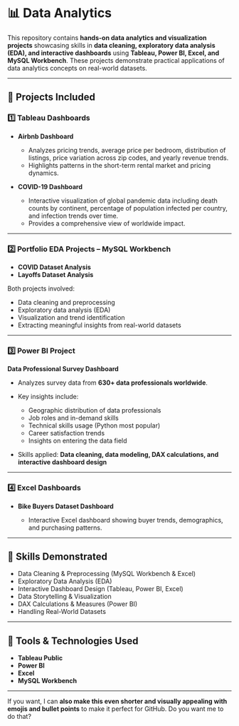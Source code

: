 # 📊 Data Analytics

This repository contains **hands-on data analytics and visualization projects** showcasing skills in **data cleaning, exploratory data analysis (EDA), and interactive dashboards** using **Tableau, Power BI, Excel, and MySQL Workbench**. These projects demonstrate practical applications of data analytics concepts on real-world datasets.

---

## 🔹 Projects Included

### 1️⃣ Tableau Dashboards

* **Airbnb Dashboard**

  * Analyzes pricing trends, average price per bedroom, distribution of listings, price variation across zip codes, and yearly revenue trends.
  * Highlights patterns in the short-term rental market and pricing dynamics.

* **COVID-19 Dashboard**

  * Interactive visualization of global pandemic data including death counts by continent, percentage of population infected per country, and infection trends over time.
  * Provides a comprehensive view of worldwide impact.

---

### 2️⃣ Portfolio EDA Projects – MySQL Workbench

* **COVID Dataset Analysis**
* **Layoffs Dataset Analysis**

Both projects involved:

* Data cleaning and preprocessing
* Exploratory data analysis (EDA)
* Visualization and trend identification
* Extracting meaningful insights from real-world datasets

---

### 3️⃣ Power BI Project

**Data Professional Survey Dashboard**

* Analyzes survey data from **630+ data professionals worldwide**.

* Key insights include:

  * Geographic distribution of data professionals
  * Job roles and in-demand skills
  * Technical skills usage (Python most popular)
  * Career satisfaction trends
  * Insights on entering the data field

* Skills applied: **Data cleaning, data modeling, DAX calculations, and interactive dashboard design**

---

### 4️⃣ Excel Dashboards

* **Bike Buyers Dataset Dashboard**

  * Interactive Excel dashboard showing buyer trends, demographics, and purchasing patterns.

---

## 🔹 Skills Demonstrated

* Data Cleaning & Preprocessing (MySQL Workbench & Excel)
* Exploratory Data Analysis (EDA)
* Interactive Dashboard Design (Tableau, Power BI, Excel)
* Data Storytelling & Visualization
* DAX Calculations & Measures (Power BI)
* Handling Real-World Datasets

---

## 🔹 Tools & Technologies Used

* **Tableau Public**
* **Power BI**
* **Excel**
* **MySQL Workbench**

---

If you want, I can **also make this even shorter and visually appealing with emojis and bullet points** to make it perfect for GitHub. Do you want me to do that?
